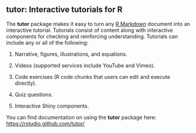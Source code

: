 
tutor: Interactive tutorials for R
----------------------------------

The **tutor** package makes it easy to turn any [R Markdown](http://rmarkdown.rstudio.com) document into an interactive tutorial. Tutorials consist of content along with interactive components for checking and reinforcing understanding. Tutorials can include any or all of the following:

1.  Narrative, figures, illustrations, and equations.

2.  Videos (supported services include YouTube and Vimeo).

3.  Code exercises (R code chunks that users can edit and execute directly).

4.  Quiz questions.

5.  Interactive Shiny components.

You can find documentation on using the **tutor** package here: <https://rstudio.github.com/tutor/>
